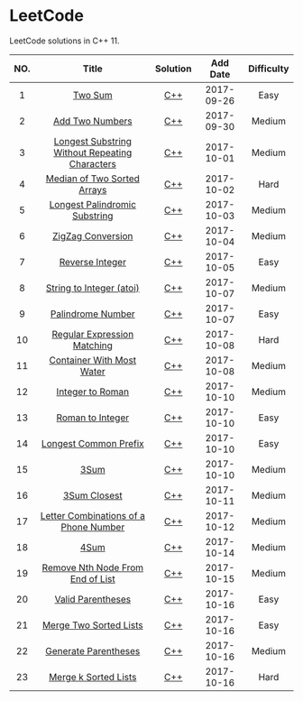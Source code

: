 LeetCode
========

LeetCode solutions in C++ 11. 

|NO.|Title|Solution|Add Date|Difficulty|
|:-:|:---:|:------:|:------:|:--------:|
|1| [Two Sum][1] | [C++][S1] | 2017-09-26 | Easy|
|2| [Add Two Numbers][2] | [C++][S2] | 2017-09-30 | Medium|
|3| [Longest Substring Without Repeating Characters][3] | [C++][S3] | 2017-10-01 | Medium|
|4| [Median of Two Sorted Arrays][4] | [C++][S4] | 2017-10-02 | Hard|
|5| [Longest Palindromic Substring][5] | [C++][S5] | 2017-10-03 | Medium|
|6| [ZigZag Conversion][6] | [C++][S6] | 2017-10-04 | Medium|
|7| [Reverse Integer][7] | [C++][S7] |2017-10-05 | Easy|
|8| [String to Integer (atoi)][8] | [C++][S8] | 2017-10-07 | Medium |
|9| [Palindrome Number][9] | [C++][S9] | 2017-10-07 | Easy|  
|10| [Regular Expression Matching][10] | [C++][S10] | 2017-10-08 | Hard|
|11| [Container With Most Water][11] | [C++][S11] | 2017-10-08 | Medium |
|12| [Integer to Roman][12] | [C++][S12] | 2017-10-10 | Medium|
|13| [Roman to Integer][13] | [C++][S13] | 2017-10-10 | Easy |
|14| [Longest Common Prefix][14] | [C++][S14] | 2017-10-10 | Easy |
|15| [3Sum][15] | [C++][S15] | 2017-10-10 | Medium |
|16| [3Sum Closest][16] | [C++][S16] | 2017-10-11 | Medium |
|17| [Letter Combinations of a Phone Number][17] | [C++][S17] | 2017-10-12 | Medium |
|18| [4Sum][18] | [C++][S18] | 2017-10-14 | Medium |
|19| [Remove Nth Node From End of List][19] | [C++][S19] | 2017-10-15 | Medium |
|20| [Valid Parentheses][20] | [C++][S20] | 2017-10-16 | Easy |
|21| [Merge Two Sorted Lists][21] | [C++][S21] | 2017-10-16 | Easy |
|22| [Generate Parentheses][22] | [C++][S22] | 2017-10-16 | Medium |
|23| [Merge k Sorted Lists][23] | [C++][S23] | 2017-10-16 | Hard |

[S1]:001.%20Two%20Sum
[S2]:002.%20Add%20Two%20Numbers
[S3]:003.%20Longest%20Substring%20Without%20Repeating%20Characters
[S4]:004.%20Median%20of%20Two%20Sorted%20Arrays
[S5]:005.%202Longest%20Palindromic%20Substring
[S6]:006.%20ZigZag%20Conversion
[S7]:007.%20Reverse%20Integer
[S8]:008.%20String%20to%02Integer%02(atoi)
[S9]:009.%20Palindrome%20Number
[S10]:010.%20Regular%20Expression%20Matching
[S11]:011.%20Container%20With%20Most%02Water
[S12]:012.%20Integer%20to%20Roman
[S13]:013.%20Roman%20to%20Integer
[S14]:014.%20Longest%20Common%20Prefix
[S15]:015.%203Sum
[S16]:016.%203Sum%20Closest
[S17]:017.%20Letter%20Combinations%20of%20a%20Phone%20Number
[S18]:018.%204Sum
[S19]:019.%20Remove%20Nth%20Node%20From%20End%20of%20List
[S20]:020.%20Valid%20Parentheses
[S21]:021.%20Merge%20Two%20Sorted%20Lists
[S22]:022.%20Generate%20Parentheses
[S23]:023%20Merge%20k%20Sorted%20Lists


[1]:https://leetcode.com/problems/two-sum/description/
[2]:https://leetcode.com/problems/add-two-numbers/description/
[3]:https://leetcode.com/problems/longest-substring-without-repeating-characters/description/
[4]:https://leetcode.com/problems/median-of-two-sorted-arrays/description/
[5]:https://leetcode.com/problems/longest-palindromic-substring/description/
[6]:https://leetcode.com/problems/zigzag-conversion/description/
[7]:https://leetcode.com/problems/reverse-integer/discuss/
[8]:https://leetcode.com/problems/string-to-integer-atoi/description/
[9]:https://leetcode.com/problems/palindrome-number/discuss/
[10]:https://leetcode.com/problems/regular-expression-matching/discuss/
[11]:https://leetcode.com/problems/container-with-most-water/description/
[12]:https://leetcode.com/problems/integer-to-roman/discuss/
[13]:https://leetcode.com/problems/roman-to-integer/description/
[14]:https://leetcode.com/problems/longest-common-prefix/description/
[15]:https://leetcode.com/problems/3sum/description/
[16]:https://leetcode.com/problems/3sum-closest/description/
[17]:https://leetcode.com/problems/letter-combinations-of-a-phone-number/description/
[18]:https://leetcode.com/problems/4sum/description/
[19]:https://leetcode.com/problems/remove-nth-node-from-end-of-list/description/
[20]:https://leetcode.com/problems/valid-parentheses/description/
[21]:https://leetcode.com/problems/merge-two-sorted-lists/description/
[22]:https://leetcode.com/problems/generate-parentheses/description/
[23]:https://leetcode.com/problems/merge-k-sorted-lists/description/